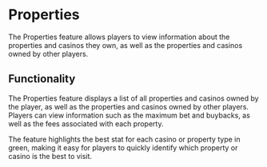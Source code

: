 # Properties

The Properties feature allows players to view information about the properties and casinos they own, as well as the properties and casinos owned by other players.

## Functionality
The Properties feature displays a list of all properties and casinos owned by the player, as well as the properties and casinos owned by other players. Players can view information such as the maximum bet and buybacks, as well as the fees associated with each property.

The feature highlights the best stat for each casino or property type in green, making it easy for players to quickly identify which property or casino is the best to visit.

